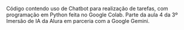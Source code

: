 Código contendo uso de Chatbot para realização de tarefas, com programação em Python feita no Google Colab. Parte da aula 4 da 3º Imersão de IA da Alura em parceria com a Google Gemini.

